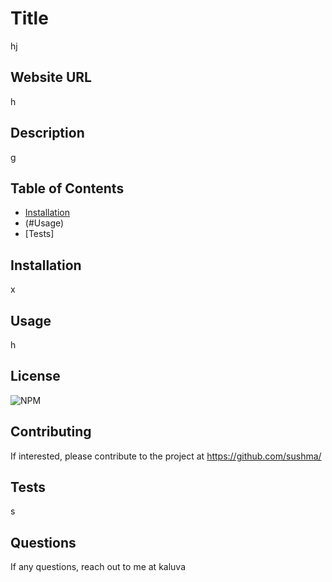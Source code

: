 # Title

hj

## Website URL

h

## Description

g

## Table of Contents

* [Installation](#Installation)
* (#Usage)
* [Tests]


## Installation

x

## Usage

h

## License

![NPM](https://img.shields.io/npm/l/util)

## Contributing

If interested, please contribute to the project at https://github.com/sushma/ 

## Tests

s

## Questions

If any questions, reach out to me at kaluva
